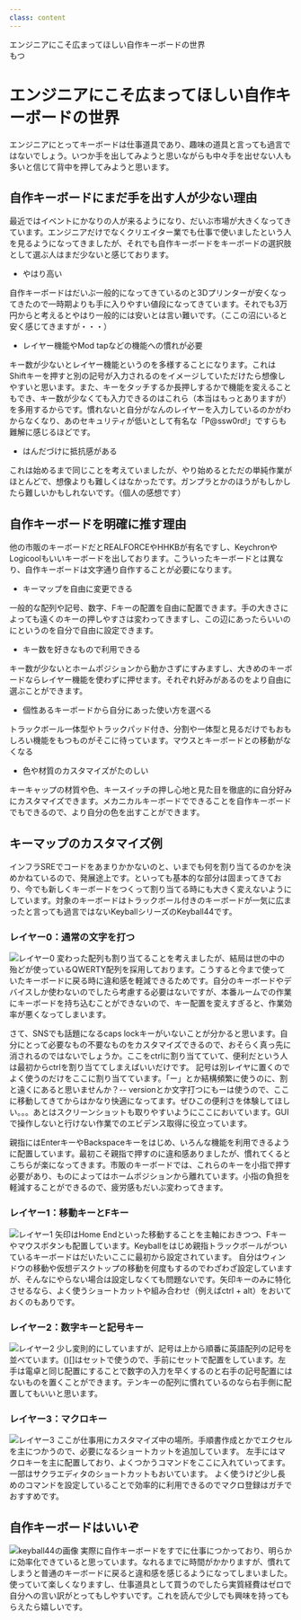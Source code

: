 ```yaml
---
class: content
---
```


<div class="doc-header">
  <div class="doc-title">エンジニアにこそ広まってほしい自作キーボードの世界</div>
  <div class="doc-author">もつ</div>
</div>


# エンジニアにこそ広まってほしい自作キーボードの世界

エンジニアにとってキーボードは仕事道具であり、趣味の道具と言っても過言ではないでしょう。いつか手を出してみようと思いながらも中々手を出せない人も多いと信じて背中を押してみようと思います。

## 自作キーボードにまだ手を出す人が少ない理由
最近ではイベントにかなりの人が来るようになり、だいぶ市場が大きくなってきています。エンジニアだけでなくクリエイター業でも仕事で使いましたという人を見るようになってきましたが、それでも自作キーボードをキーボードの選択肢として選ぶ人はまだ少ないと感じております。
 - やはり高い

 自作キーボードはだいぶ一般的になってきているのと3Dプリンターが安くなってきたので一時期よりも手に入りやすい値段になってきています。それでも3万円からと考えるとやはり一般的には安いとは言い難いです。（ここの沼にいると安く感じてきますが・・・）
 
 - レイヤー機能やMod tapなどの機能への慣れが必要

  キー数が少ないとレイヤー機能というのを多様することになります。これはShiftキーを押すと別の記号が入力されるのをイメージしていただけたら想像しやすいと思います。また、キーをタッチするか長押しするかで機能を変えることもでき、キー数が少なくても入力できるのはこれら（本当はもっとありますが）を多用するからです。慣れないと自分がなんのレイヤーを入力しているのかがわからなくなり、あのセキュリティが低いとして有名な「P@ssw0rd!」ですらも難解に感じるほどです。
  
 - はんだづけに抵抗感がある

 これは始めるまで同じことを考えていましたが、やり始めるとただの単純作業がほとんどで、想像よりも難しくはなかったです。ガンプラとかのほうがもしかしたら難しいかもしれないです。（個人の感想です）

## 自作キーボードを明確に推す理由
他の市販のキーボードだとREALFORCEやHHKBが有名ですし、KeychronやLogicoolもいいキーボードを出しております。こういったキーボードとは異なり、自作キーボードは文字通り自作することが必要になります。

 - キーマップを自由に変更できる

 一般的な配列や記号、数字、Fキーの配置を自由に配置できます。手の大きさによっても遠くのキーの押しやすさは変わってきますし、この辺にあったらいいのにというのを自分で自由に設定できます。
 - キー数を好きなもので利用できる

 キー数が少ないとホームポジションから動かさずにすみますし、大きめのキーボードならレイヤー機能を使わずに押せます。それぞれ好みがあるのをより自由に選ぶことができます。
 - 個性あるキーボードから自分にあった使い方を選べる

 トラックボール一体型やトラックパッド付き、分割や一体型と見るだけでもおもしろい機能をもつものがそこに待っています。マウスとキーボードとの移動がなくなる
 - 色や材質のカスタマイズがたのしい

 キーキャップの材質や色、キースイッチの押し心地と見た目を徹底的に自分好みにカスタマイズできます。メカニカルキーボードでできることを自作キーボードでもできるので、より自分の色を出すことができます。

## キーマップのカスタマイズ例
インフラSREでコードをあまりかかないのと、いまでも何を割り当てるのかを決めかねているので、発展途上です。といっても基本的な部分は固まってきており、今でも新しくキーボードをつくって割り当てる時にも大きく変えないようにしています。対象のキーボードはトラックボール付きのキーボードが一気に広まったと言っても過言ではないKeyballシリーズのKeyball44です。

### レイヤー0：通常の文字を打つ
![レイヤー0](images_motsu/motsu-1.jpg)
変わった配列も割り当てることを考えましたが、結局は世の中の殆どが使っているQWERTY配列を採用しております。こうすると今まで使っていたキーボードに戻る時に違和感を軽減できるためです。自分のキーボードやデバイスしか使わないのでしたら考慮する必要はないですが、本番ルームでの作業にキーボードを持ち込むことができないので、キー配置を変えすぎると、作業効率が悪くなってしまいます。 
 
さて、SNSでも話題になるcaps lockキーがいないことが分かると思います。自分にとって必要なもの不要なものをカスタマイズできるので、おそらく真っ先に消されるのではないでしょうか。ここをctrlに割り当てていて、便利だという人は最初からctrlを割り当ててしまえばいいだけです。
記号は別レイヤに置くのでよく使うのだけをここに割り当てています。「ー」とか結構頻繁に使うのに、割と遠くにあると思いませんか？-- versionとか文字打つにもーは使うので、ここに移動してきてからはかなり快適になってます。ぜひこの便利さを体験してほしい。。。あとはスクリーンショットも取りやすいようにここにおいています。GUIで操作しないと行けない作業でのエビデンス取得に役立っています。

親指にはEnterキーやBackspaceキーをはじめ、いろんな機能を利用できるように配置しています。最初こそ親指で押すのに違和感ありましたが、慣れてくるとこちらが楽になってきます。市販のキーボードでは、これらのキーを小指で押す必要があり、ものによってはホームポジションから離れています。小指の負担を軽減することができるので、疲労感もだいぶ変わってきます。

### レイヤー1：移動キーとFキー
![レイヤー1](images_motsu/motsu-2.jpg)
矢印はHome Endといった移動することを主軸におきつつ、Fキーやマウスボタンも配置しています。Keyballをはじめ親指トラックボールがついているキーボードはだいたいここに最初から設定されています。
自分はウィンドウの移動や仮想デスクトップの移動を何度もするのでわざわざ設定していますが、そんなにやらない場合は設定しなくても問題ないです。矢印キーのみに特化させるなら、よく使うショートカットや組み合わせ（例えばctrl + alt）をおいておくのもありです。

### レイヤー2：数字キーと記号キー
![レイヤー2](images_motsu/motsu-3.jpg)
少し変則的にしていますが、記号は上から順番に英語配列の記号を並べています。()[]はセットで使うので、手前にセットで配置をしています。左手は電卓と同じ配置にすることで数字の入力を早くするのと右手の記号配置にはないものを置くことができます。テンキーの配列に慣れているのなら右手側に配置してもいいと思います。

### レイヤー3：マクロキー
![レイヤー3](images_motsu/motsu-4.jpg)
ここが仕事用にカスタマイズ中の場所。手順書作成とかでエクセルを主につかうので、必要になるショートカットを追加しています。
左手にはマクロキーを主に配置しており、よくつかうコマンドをここに入れていってます。一部はサクラエディタのショートカットもおいています。
よく使うけど少し長めのコマンドを設定していることで効率的に利用できるのでマクロ登録はガチでおすすめです。

## 自作キーボードはいいぞ
![keyball44の画像](images_motsu/keyball.jpg)
実際に自作キーボードをすでに仕事につかっており、明らかに効率化できていると思っています。なれるまでに時間がかかりますが、慣れてしまうと普通のキーボードに戻ると違和感を感じるようになってしまいました。使っていて楽しくなりますし、仕事道具として買うのでしたら実質経費はゼロで自分への言い訳がとってもしやすいです。これを読んで少しでも興味を持ってもらえたら嬉しいです。
